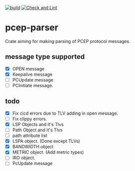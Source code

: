 [![build](https://github.com/saurabh10041998/pcep-parser/actions/workflows/rust.yml/badge.svg)](https://github.com/saurabh10041998/pcep-parser/actions/workflows/rust.yml) [![Check and Lint](https://github.com/saurabh10041998/pcep-parser/actions/workflows/check-and-lint.yml/badge.svg)](https://github.com/saurabh10041998/pcep-parser/actions/workflows/check-and-lint.yml)  
# pcep-parser
Crate aiming for making parsing of PCEP protocol messages.

## message type supported
- [x] OPEN message
- [x] Keepalive message
- [ ] PCUpdate message
- [ ] PCInitiate message. 

## todo
- [x] Fix cicd errors due to TLV adding in open message.
- [ ] Fix clippy errors.
- [x] LSP Objects and it's Tlvs
- [ ] Path Object and it's Tlvs
- [ ] path attribute list
- [x] LSPA object. (Done except TLVs)
- [x] BANDWIDTH object
- [x] METRIC object. (Add metric types)
- [ ] IRO object. 
- [ ] PcUpdate message
